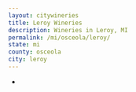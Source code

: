 ```yaml
---
layout: citywineries
title: Leroy Wineries
description: Wineries in Leroy, MI
permalink: /mi/osceola/leroy/
state: mi
county: osceola
city: leroy
---
```

-
